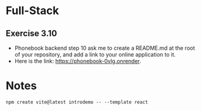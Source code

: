 # Full-Stack

## Exercise 3.10
- Phonebook backend step 10 ask me to create a README.md at the root of your repository, and add a link to your online application to it.
- Here is the link: https://phonebook-0vlg.onrender.

# Notes
```
npm create vite@latest introdemo -- --template react
```